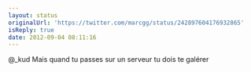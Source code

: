 ```yaml
---
layout: status
originalUrl: 'https://twitter.com/marcgg/status/242897604176932865'
isReply: true
date: 2012-09-04 08:11:16
---
```


@_kud Mais quand tu passes sur un serveur tu dois te galérer
